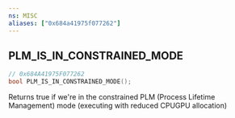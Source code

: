 ```yaml
---
ns: MISC
aliases: ["0x684a41975f077262"]
---
```

## PLM_IS_IN_CONSTRAINED_MODE

```c
// 0x684A41975F077262
bool PLM_IS_IN_CONSTRAINED_MODE();
```

Returns true if we're in the constrained PLM (Process Lifetime Management) mode (executing with reduced CPUGPU allocation)

